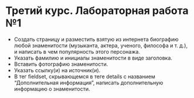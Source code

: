 # Третий курс. Лабораторная работа №1

- Создать страницу и разместить взятую из интернета  биографию любой знаменитости (музыканта, актера, ученого, философа и т. д.), и написать в чем популярность этого персонажа.
- Указать фамилию и инициалы знаменитости в виде заголовка.
- Вставить фотографию знаменитости.
- Указать ссылку(и) на источник(и).
- В тег fieldset, скрывающемся в теге details с названием “Дополнительная информация”, написать дополнительную информацию о знаменитости.
